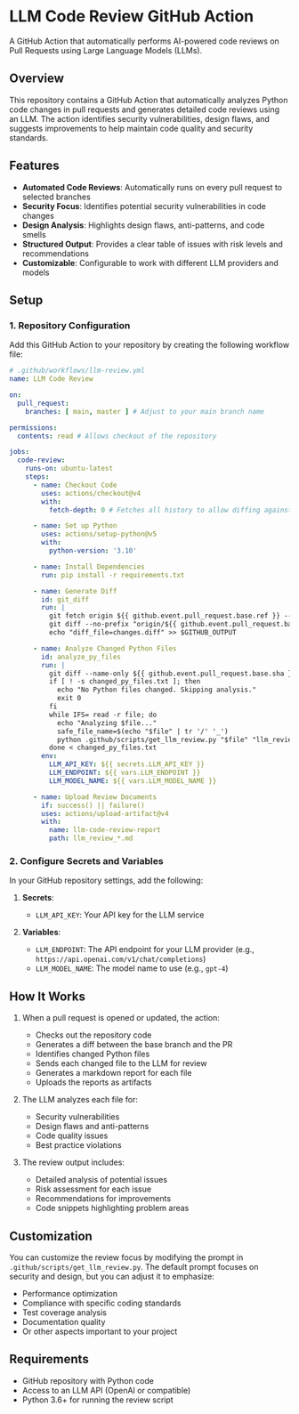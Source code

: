 # LLM Code Review GitHub Action

A GitHub Action that automatically performs AI-powered code reviews on Pull Requests using Large Language Models (LLMs).

## Overview

This repository contains a GitHub Action that automatically analyzes Python code changes in pull requests and generates detailed code reviews using an LLM. The action identifies security vulnerabilities, design flaws, and suggests improvements to help maintain code quality and security standards.

## Features

- **Automated Code Reviews**: Automatically runs on every pull request to selected branches
- **Security Focus**: Identifies potential security vulnerabilities in code changes
- **Design Analysis**: Highlights design flaws, anti-patterns, and code smells
- **Structured Output**: Provides a clear table of issues with risk levels and recommendations
- **Customizable**: Configurable to work with different LLM providers and models

## Setup

### 1. Repository Configuration

Add this GitHub Action to your repository by creating the following workflow file:

```yaml
# .github/workflows/llm-review.yml
name: LLM Code Review

on:
  pull_request:
    branches: [ main, master ] # Adjust to your main branch name

permissions:
  contents: read # Allows checkout of the repository

jobs:
  code-review:
    runs-on: ubuntu-latest
    steps:
      - name: Checkout Code
        uses: actions/checkout@v4
        with:
          fetch-depth: 0 # Fetches all history to allow diffing against base branch

      - name: Set up Python
        uses: actions/setup-python@v5
        with:
          python-version: '3.10'

      - name: Install Dependencies
        run: pip install -r requirements.txt

      - name: Generate Diff
        id: git_diff
        run: |
          git fetch origin ${{ github.event.pull_request.base.ref }} --depth=1
          git diff --no-prefix "origin/${{ github.event.pull_request.base.ref }}" ${{ github.sha }} > changes.diff
          echo "diff_file=changes.diff" >> $GITHUB_OUTPUT

      - name: Analyze Changed Python Files
        id: analyze_py_files
        run: |
          git diff --name-only ${{ github.event.pull_request.base.sha }} ${{ github.sha }} | grep '\.py$' > changed_py_files.txt || true
          if [ ! -s changed_py_files.txt ]; then
            echo "No Python files changed. Skipping analysis."
            exit 0
          fi
          while IFS= read -r file; do
            echo "Analyzing $file..."
            safe_file_name=$(echo "$file" | tr '/' '_')
            python .github/scripts/get_llm_review.py "$file" "llm_review_${safe_file_name}.md"
          done < changed_py_files.txt
        env:
          LLM_API_KEY: ${{ secrets.LLM_API_KEY }}
          LLM_ENDPOINT: ${{ vars.LLM_ENDPOINT }}
          LLM_MODEL_NAME: ${{ vars.LLM_MODEL_NAME }}

      - name: Upload Review Documents
        if: success() || failure()
        uses: actions/upload-artifact@v4
        with:
          name: llm-code-review-report
          path: llm_review_*.md
```

### 2. Configure Secrets and Variables

In your GitHub repository settings, add the following:

1. **Secrets**:
   - `LLM_API_KEY`: Your API key for the LLM service

2. **Variables**:
   - `LLM_ENDPOINT`: The API endpoint for your LLM provider (e.g., `https://api.openai.com/v1/chat/completions`)
   - `LLM_MODEL_NAME`: The model name to use (e.g., `gpt-4`)

## How It Works

1. When a pull request is opened or updated, the action:
   - Checks out the repository code
   - Generates a diff between the base branch and the PR
   - Identifies changed Python files
   - Sends each changed file to the LLM for review
   - Generates a markdown report for each file
   - Uploads the reports as artifacts

2. The LLM analyzes each file for:
   - Security vulnerabilities
   - Design flaws and anti-patterns
   - Code quality issues
   - Best practice violations

3. The review output includes:
   - Detailed analysis of potential issues
   - Risk assessment for each issue
   - Recommendations for improvements
   - Code snippets highlighting problem areas

## Customization

You can customize the review focus by modifying the prompt in `.github/scripts/get_llm_review.py`. The default prompt focuses on security and design, but you can adjust it to emphasize:

- Performance optimization
- Compliance with specific coding standards
- Test coverage analysis
- Documentation quality
- Or other aspects important to your project

## Requirements

- GitHub repository with Python code
- Access to an LLM API (OpenAI or compatible)
- Python 3.6+ for running the review script